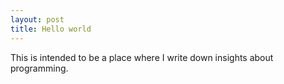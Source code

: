```yaml
---
layout: post
title: Hello world
---
```


This is intended to be a place where I write down insights about programming.

